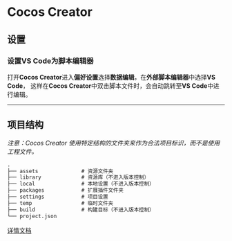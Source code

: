 # Cocos Creator

## 设置

### 设置VS Code为脚本编辑器

打开**Cocos Creator**进入**偏好设置**选择**数据编辑**，在**外部脚本编辑器**中选择**VS Code**，
这样在**Cocos Creator**中双击脚本文件时，会自动跳转至**VS Code**中进行编辑。

---

## 项目结构

*注意：Cocos Creator 使用特定结构的文件夹来作为合法项目标识，而不是使用工程文件。*

```markdown
.
├── assets              # 资源文件夹
├── library             # 资源库（不进入版本控制）
├── local               # 本地设置（不进入版本控制）
├── packages            # 扩展插件文件夹
├── settings            # 项目设置
├── temp                # 临时文件夹
├── build               # 构建目标（不进入版本控制）
└── project.json
```

[详情文档](https://docs.cocos.com/creator/1.10/manual/zh/getting-started/project-structure.html)
